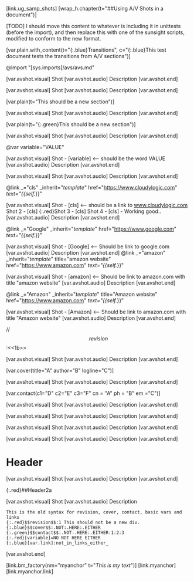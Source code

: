 [link.ug_samp_shots]
[wrap_h.chapter(t="##Using A/V Shots in a document")]

[TODO] I should move this content to whatever is including it in unittests (before the import), and then replace this with one of the sunsight scripts, modified to conform to the new format.

[var.plain.with_content(t="{:.blue}Transitions", c="{:.blue}This test document tests the transitions from A/V sections")]

@import "[sys.imports]/avs/avs.md"

[var.avshot.visual]
    Shot
[var.avshot.audio]
    Description
[var.avshot.end]

[var.avshot.visual]
    Shot
[var.avshot.audio]
    Description
[var.avshot.end]

[var.plain(t="This should be a new section")]

[var.avshot.visual]
    Shot
[var.avshot.audio]
    Description
[var.avshot.end]

[var.plain(t="{:.green}This should be a new section")]

[var.avshot.visual]
    Shot
[var.avshot.audio]
    Description
[var.avshot.end]

@var variable="VALUE"

[var.avshot.visual]
    Shot - [variable] <-- should be the word VALUE
[var.avshot.audio]
    Description
[var.avshot.end]

[var.avshot.visual]
    Shot
[var.avshot.audio]
    Description
[var.avshot.end]

@link _="cls" _inherit="_template_" href="https://www.cloudylogic.com" _text="{{self._}}"

[var.avshot.visual]
    Shot - [cls] <-- should be a link to www.cloudylogic.com
    Shot 2 - [cls]
    {:.red}Shot 3 - [cls]
    Shot 4 - [cls] - Working good..
[var.avshot.audio]
    Description
[var.avshot.end]

@link _="Google" _inherit="_template_" href="https://www.google.com" _text="{{self._}}"

[var.avshot.visual]
    Shot - [Google] <-- Should be link to google.com
[var.avshot.audio]
    Description
[var.avshot.end]
@link _="amazon" _inherit="_template_" title="amazon website" href="https://www.amazon.com" _text="{{self._}}"

[var.avshot.visual]
    Shot - [amazon] <-- Should be link to amazon.com with title "amazon website"
[var.avshot.audio]
    Description
[var.avshot.end]

@link _="Amazon" _inherit="_template_" title="Amazon website" href="https://www.amazon.com" _text="{{self._}}"

[var.avshot.visual]
    Shot - [Amazon] <-- Should be link to amazon.com with title "Amazon website"
[var.avshot.audio]
    Description
[var.avshot.end]

//$$revision$$:<<1b>>

[var.avshot.visual]
    Shot
[var.avshot.audio]
    Description
[var.avshot.end]

[var.cover(title="A" author="B" logline="C")]

[var.avshot.visual]
    Shot
[var.avshot.audio]
    Description
[var.avshot.end]

[var.contact(c1="D" c2="E"  c3="F"  cn = "A"  ph  =  "B"    em   ="C")]

[var.avshot.visual]
    Shot
[var.avshot.audio]
    Description
[var.avshot.end]

[var.avshot.visual]
    Shot
[var.avshot.audio]
    Description
[var.avshot.end]

[var.avshot.visual]
    Shot
[var.avshot.audio]
    Description
[var.avshot.end]

[var.avshot.visual]
    Shot
[var.avshot.audio]
    Description
[var.avshot.end]

# Header

[var.avshot.visual]
    Shot
[var.avshot.audio]
    Description
[var.avshot.end]

{:.red}##Header2a

[var.avshot.visual]
    Shot
[var.avshot.audio]
    Description

    This is the old syntax for revision, cover, contact, basic vars and links
    {:.red}$$revision$$:1 This should not be a new div.
    {:.blue}$$cover$$:.NOT:.HERE:.EITHER
    {:.green}$$contact$$:.NOT:.HERE:.EITHER:1:2:3
    {:.red}[variable]=NO NOT HERE EITHER
    {:.blue}[var.link]:not_in_links_either_
[var.avshot.end]

[link.bm_factory(nm="myanchor" t="*This is my text*")]
[link.myanchor]
[link.myanchor.link]
